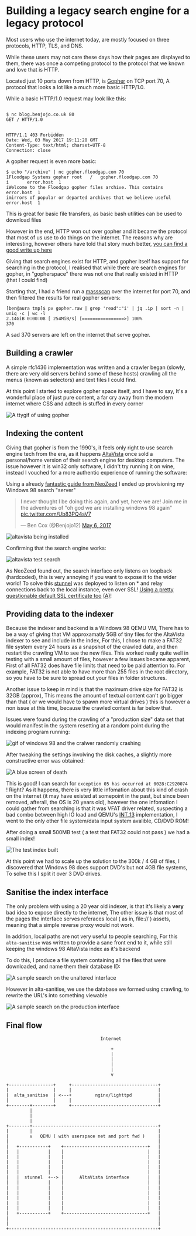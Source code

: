 Building a legacy search engine for a legacy protocol
===

Most users who use the internet today, are mostly focused on three protocols, HTTP, TLS, and DNS.

While these users may not care these days how their pages are displayed to them, there was once a competing protocol to the protocol that we known and love that is HTTP.

Located just 10 ports down from HTTP, is [Gopher](https://www.ietf.org/rfc/rfc1436.txt) on TCP port 70, A protocol that looks a lot like a much more basic HTTP/1.0.

While a basic HTTP/1.0 request may look like this:

```

$ nc blog.benjojo.co.uk 80
GET / HTTP/1.0


HTTP/1.1 403 Forbidden
Date: Wed, 03 May 2017 19:11:28 GMT
Content-Type: text/html; charset=UTF-8
Connection: close

```

A gopher request is even more basic:

```
$ echo "/archive" | nc gopher.floodgap.com 70
1Floodgap Systems gopher root	/	gopher.floodgap.com	70
i 		error.host	1
iWelcome to the Floodgap gopher files archive. This contains		error.host	1
imirrors of popular or departed archives that we believe useful		error.host	1
```

This is great for basic file transfers, as basic bash utilities can be used to download files

However in the end, HTTP won out over gopher and it became the protocol that most of us use to do things on the internet. The reasons why are interesting, however others have told that story much better, [you can find a good write up here](https://www.minnpost.com/business/2016/08/rise-and-fall-gopher-protocol)

Giving that search engines exist for HTTP, and gopher itself has support for searching in the protocol, I realised that while there are search engines for gopher, in "gopherspace" there was not one that really existed in HTTP (that I could find)

Starting that, I had a friend run a [massscan](https://github.com/robertdavidgraham/masscan) over the internet for port 70, and then filtered the results for real gopher servers:

```
[ben@aura tmp]$ pv gopher.raw | grep 'read":"i' | jq .ip | sort -n | uniq -c | wc -l
2.14GiB 0:00:08 [ 254MiB/s] [================>] 100%            
370
```

A sad 370 servers are left on the internet that serve gopher.

## Building a crawler

A simple rfc1436 implementation was written and a crawler began (slowly, there are very old servers behind some of these hosts) crawling all the menus (known as selectors) and text files I could find.

At this point I started to explore gopher space itself, and I have to say, It's a wonderful place of just pure content, a far cry away from the modern internet where CSS and adtech is stuffed in every corner

![A ttygif of using gopher](tty-of-gopher.gif)

## Indexing the content

Giving that gopher is from the 1990's, it feels only right to use search engine tech from the era, as it happens [AltaVista](https://en.wikipedia.org/wiki/AltaVista) once sold a personal/home version of their search engine for 
desktop computers. The issue however it is win32 only software, I didn't try running it on wine, instead I vouched for a more authentic experience of running the software:

Using a already [fantastic guide from NeoZeed](https://virtuallyfun.superglobalmegacorp.com/2017/02/25/personal-altavista-utzoo-reloaded/) I ended up provisioning my Windows 98 search "server"

<blockquote class="twitter-tweet" data-lang="en"><p lang="en" dir="ltr">I never thought I be doing this again, and yet, here we are! Join me in the adventures of &quot;oh god we are installing windows 98 again&quot; <a href="https://t.co/Ub83PQ4sV7">pic.twitter.com/Ub83PQ4sV7</a></p>&mdash; Ben Cox (@Benjojo12) <a href="https://twitter.com/Benjojo12/status/860893238831480833">May 6, 2017</a></blockquote>
<script async src="//platform.twitter.com/widgets.js" charset="utf-8"></script>

![altavista being installed](installer.png)

Confirming that the search engine works:

![altavista test search](example-search.png)

As NeoZeed found out, the search interface only listens on loopback (hardcoded), this is very annoying if you want to expose it to the wider world! To solve this [stunnel](https://www.stunnel.org/index.html) 
was deployed to listen on * and relay connections back to the local instance, even over SSL! [Using a pretty questionable default SSL certificate too](https://crt.sh/?id=130496527) [(A)](http://archive.is/WJNYb)!

## Providing data to the indexer

Because the indexer and backend is a Windows 98 QEMU VM, There has to be a way of giving that VM approxamatly 5GB of tiny files for the AltaVista indexer to see and include in the index, For this, I chose to make a FAT32 file system every 24 hours as a snapshot of the crawled data, and then restart the crawling VM to see the new files. This worked really quite well in testing with a small amount of files, however a few issues became apparent, First of all FAT32 does have file limits that need to be paid attention to. For example, FAT32 is not able to have more than 255 files in the root directory, so you have to be sure to spread out your files in folder structures.

Another issue to keep in mind is that the maximum drive size for FAT32 is 32GB (approx), This means the amount of textual content can't go bigger than that ( or we would have to spawn more virtual drives ) this is however a non issue at this time, because the crawled content is far below that.

Issues were found during the crawling of a "production size" data set that would manifest in the system resetting at a random point during the indexing program running:

![gif of windows 98 and the cralwer randomly crashing](random-crash.gif)

After tweaking the settings involving the disk caches, a slightly more constructive error was obtained:

![A blue screen of death](bsod.png)

This is good! I can search for `exception 05 has occurred at 0028:C2920074` ! Right? As it happens, there is very little infomation about this kind of crash on the internet (it may have existed at somepoint in the past, but since been removed, afterall, the OS is 20 years old), however the one infomation I could gather from searching is that it was VFAT driver related, suspecting a bad combo between high IO load and QEMU's [INT_13](https://en.wikipedia.org/wiki/INT_13H) implementation, I went to the only other file system/data input system avalible, CD/DVD ROM!

After doing a small 500MB test ( a test that FAT32 could not pass ) we had a small index!

![The test index built](index-built.png)

At this point we had to scale up the solution to the 300k / 4 GB of files, I discovered that Windows 98 does support DVD's but not 4GB file systems, To solve this I split it over 3 DVD drives.


## Sanitise the index interface

The only problem with using a 20 year old indexer, is that it's likely a **very** bad idea to expose directly to the internet, The other issue is that most of the pages the interface serves referaces local ( as in, file:// ) assets, meaning that a simple reverse proxy would not work.

In addition, local paths are not very useful to people searching, For this `alta-sanitise` was written to provide a sane front end to it, while still keeping the windows 98 AltaVista index as it's backend

To do this, I produce a file system containing all the files that were downloaded, and name them their database ID:

![A sample search on the unaltered interface](simple-search.png)

However in alta-sanitise, we use the database we formed using crawling, to rewrite the URL's into something viewable

![A sample search on the production interface](rewritten-search.png)

## Final flow

```
                                    Internet

                                        +
                                        |
                                        |
                                        |
                                        |
                                        v

+-----------------+     +---------------------------------+
|                 |     |                                 |
|  alta_sanitise  | <---+         nginx/lighttpd          |
|                 |     |                                 |
+--------+--------+     +---------------------------------+
         |
         |
         |
+--------+------------------------------------------------+
|        |                                                |
|        v   QEMU ( with userspace net and port fwd )     |
|                                                         |
|   +-----------+    +--------------------------------+   |
|   |           |    |                                |   |
|   |           |    |                                |   |
|   |           |    |                                |   |
|   |           |    |                                |   |
|   |           |    |                                |   |
|   |  stunnel  +--> |      AltaVista interface       |   |
|   |           |    |                                |   |
|   |           |    |                                |   |
|   |           |    |                                |   |
|   |           |    |                                |   |
|   |           |    |                                |   |
|   |           |    |                                |   |
|   +-----------+    +--------------------------------+   |
|                                                         |
|                                                         |
+---------------------------------------------------------+
```